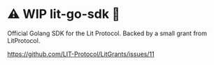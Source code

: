 # ⚠️  WIP lit-go-sdk 👷

Official Golang SDK for the Lit Protocol. Backed by a small grant from
LitProtocol.

https://github.com/LIT-Protocol/LitGrants/issues/11
